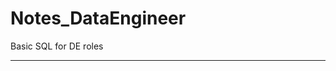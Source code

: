 # Notes_DataEngineer
Basic SQL for DE roles

------------------------------------------------------------------------------------------------------------------------------------------------------------------
